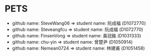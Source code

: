 # PETS
- github name: SteveWang06 => student name: 阮成福 (D1072770)
- github name: Steveangfcu => student name: 阮成福 (D1072770)
- github name: FinsenVong => student name: 黃冠銘 (D1031333)
- github name: chu-yin => student name: 曾楚尹 (D1050914)
- github name: Nemean0724 => student name: 林建甫 (D1051458)
